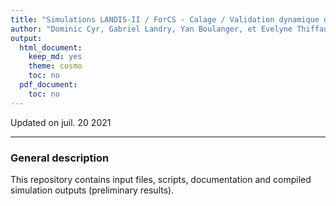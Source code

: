 ```yaml
---
title: "Simulations LANDIS-II / ForCS - Calage / Validation dynamique du carbone"
author: "Dominic Cyr, Gabriel Landry, Yan Boulanger, et Evelyne Thiffault\nRepository maintained by Dominic Cyr"
output:
  html_document:
    keep_md: yes
    theme: cosmo
    toc: no
  pdf_document:
    toc: no
---
```


Updated on juil. 20 2021

-------

### General description

This repository contains input files, scripts, documentation and compiled simulation outputs (preliminary results).




